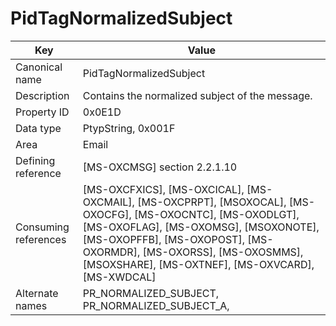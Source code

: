 # PidTagNormalizedSubject

| Key | Value |
|---|---|
| Canonical name | PidTagNormalizedSubject |
| Description | Contains the normalized subject of the message. |
| Property ID | 0x0E1D |
| Data type | PtypString, 0x001F |
| Area | Email |
| Defining reference | [MS-OXCMSG] section 2.2.1.10 |
| Consuming references | [MS-OXCFXICS], [MS-OXCICAL], [MS-OXCMAIL], [MS-OXCPRPT], [MSOXOCAL], [MS-OXOCFG], [MS-OXOCNTC], [MS-OXODLGT], [MS-OXOFLAG], [MS-OXOMSG], [MSOXONOTE], [MS-OXOPFFB], [MS-OXOPOST], [MS-OXORMDR], [MS-OXORSS], [MS-OXOSMMS], [MSOXSHARE], [MS-OXTNEF], [MS-OXVCARD], [MS-XWDCAL] |
| Alternate names | PR_NORMALIZED_SUBJECT, PR_NORMALIZED_SUBJECT_A, |
